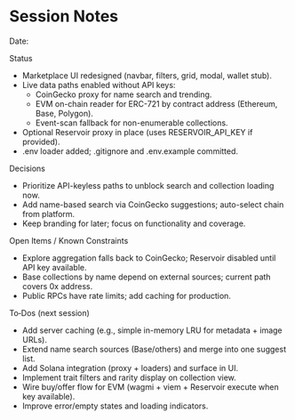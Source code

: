 # Session Notes

Date: <fill-in>

Status
- Marketplace UI redesigned (navbar, filters, grid, modal, wallet stub).
- Live data paths enabled without API keys:
  - CoinGecko proxy for name search and trending.
  - EVM on-chain reader for ERC-721 by contract address (Ethereum, Base, Polygon).
  - Event-scan fallback for non-enumerable collections.
- Optional Reservoir proxy in place (uses RESERVOIR_API_KEY if provided).
- .env loader added; .gitignore and .env.example committed.

Decisions
- Prioritize API-keyless paths to unblock search and collection loading now.
- Add name-based search via CoinGecko suggestions; auto-select chain from platform.
- Keep branding for later; focus on functionality and coverage.

Open Items / Known Constraints
- Explore aggregation falls back to CoinGecko; Reservoir disabled until API key available.
- Base collections by name depend on external sources; current path covers 0x address.
- Public RPCs have rate limits; add caching for production.

To‑Dos (next session)
- Add server caching (e.g., simple in-memory LRU for metadata + image URLs).
- Extend name search sources (Base/others) and merge into one suggest list.
- Add Solana integration (proxy + loaders) and surface in UI.
- Implement trait filters and rarity display on collection view.
- Wire buy/offer flow for EVM (wagmi + viem + Reservoir execute when key available).
- Improve error/empty states and loading indicators.

